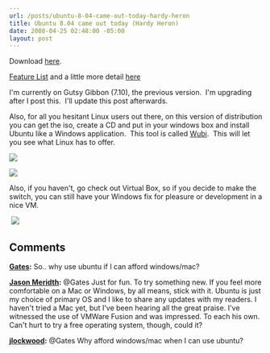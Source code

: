```yaml
---
url: /posts/ubuntu-8-04-came-out-today-hardy-heron
title: Ubuntu 8.04 came out today (Hardy Heron)
date: 2008-04-25 02:48:00 -05:00
layout: post
---
```


Download [here](http://www.ubuntu.com/getubuntu/download).

[Feature List](http://www.ubuntu.com/products/whatisubuntu/804features/) and a little more detail [here](http://www.ubuntu.com/testing/804rc)

I'm currently on Gutsy Gibbon (7.10), the previous version.  I'm upgrading after I post this.  I'll update this post afterwards.

Also, for all you hesitant Linux users out there, on this version of distribution you can get the iso, create a CD and put in your windows box and install Ubuntu like a Windows application.  This tool is called [Wubi](http://www.ubuntu.com/testing/804rc#head-87d0a87aa86aa19685191dac8a85075a9b4dbc7b).  This will let you see what Linux has to offer.

![](https://wiki.ubuntu.com/HardyHeron/RC?action=AttachFile&do=get&target=umenu.png)

![](https://wiki.ubuntu.com/HardyHeron/RC?action=AttachFile&do=get&target=wubi.png)

Also, if you haven't, go check out Virtual Box, so if you decide to make the switch, you can still have your Windows fix for pleasure or development in a nice VM.

 ![](http://www.virtualbox.org/attachment/wiki/Screenshots/5-logon.png?format=raw)

## Comments

**[Gates](#229 "2008-04-25 04:59:14"):** So.. why use ubuntu if I can afford windows/mac?

**[Jason Meridth](#230 "2008-04-25 12:07:55"):** @Gates Just for fun. To try something new. If you feel more comfortable on a Mac or Windows, by all means, stick with it. Ubuntu is just my choice of primary OS and I like to share any updates with my readers. I haven't tried a Mac yet, but I've been hearing all the great praise. I've witnessed the use of VMWare Fusion and was impressed. To each his own. Can't hurt to try a free operating system, though, could it?

**[jlockwood](#231 "2008-04-28 12:47:10"):** @Gates Why afford windows/mac when I can use ubuntu?
